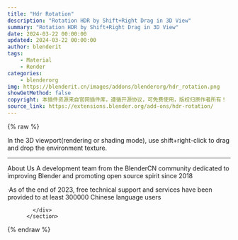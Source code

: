 ```yaml
---
title: "Hdr Rotation"
description: "Rotation HDR by Shift+Right Drag in 3D View"
summary: "Rotation HDR by Shift+Right Drag in 3D View"
date: 2024-03-22 00:00:00
updated: 2024-03-22 00:00:00
author: blenderit
tags: 
    - Material
    - Render
categories:
    - blenderorg
img: https://blenderit.cn/images/addons/blenderorg/hdr_rotation.png
showGetMethod: false
copyright: 本插件资源来自官网插件库，遵循开源协议，可免费使用，版权归原作者所有！
source_link: https://extensions.blender.org/add-ons/hdr-rotation/
---
```


{% raw %}
<section id="about" class="mt-3">
            <div class="box style-rich-text">
              <p>In the 3D viewport(rendering or shading mode), use shift+right-click to drag and drop the environment texture.</p>
<hr>
<p>About Us
A development team from the BlenderCN community dedicated to improving Blender and promoting open source spirit since 2018</p>
<p>·As of the end of 2023, free technical support and services have been provided to at least 300000 Chinese language users</p>

            </div>
          </section>
<div style="display: none">blenderorg</div>
{% endraw %}